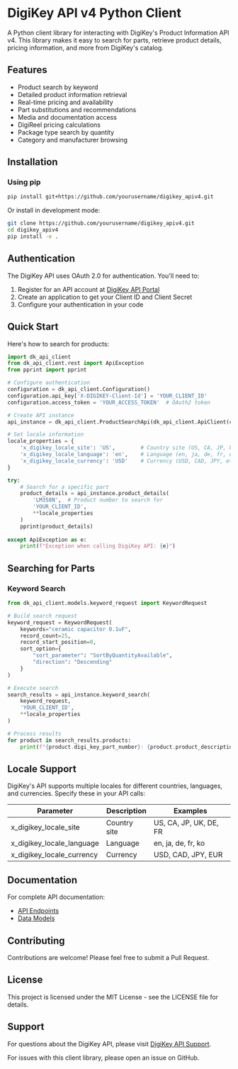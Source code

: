 # DigiKey API v4 Python Client

A Python client library for interacting with DigiKey's Product Information API v4. This library makes it easy to search for parts, retrieve product details, pricing information, and more from DigiKey's catalog.

## Features

- Product search by keyword
- Detailed product information retrieval
- Real-time pricing and availability
- Part substitutions and recommendations
- Media and documentation access
- DigiReel pricing calculations
- Package type search by quantity
- Category and manufacturer browsing

## Installation

### Using pip

```bash
pip install git+https://github.com/yourusername/digikey_apiv4.git
```

Or install in development mode:

```bash
git clone https://github.com/yourusername/digikey_apiv4.git
cd digikey_apiv4
pip install -e .
```

## Authentication

The DigiKey API uses OAuth 2.0 for authentication. You'll need to:

1. Register for an API account at [DigiKey API Portal](https://developer.digikey.com/)
2. Create an application to get your Client ID and Client Secret
3. Configure your authentication in your code

## Quick Start

Here's how to search for products:

```python
import dk_api_client
from dk_api_client.rest import ApiException
from pprint import pprint

# Configure authentication
configuration = dk_api_client.Configuration()
configuration.api_key['X-DIGIKEY-Client-Id'] = 'YOUR_CLIENT_ID'
configuration.access_token = 'YOUR_ACCESS_TOKEN'  # OAuth2 token

# Create API instance
api_instance = dk_api_client.ProductSearchApi(dk_api_client.ApiClient(configuration))

# Set locale information
locale_properties = {
    'x_digikey_locale_site': 'US',        # Country site (US, CA, JP, UK, etc.)
    'x_digikey_locale_language': 'en',    # Language (en, ja, de, fr, etc.)
    'x_digikey_locale_currency': 'USD'    # Currency (USD, CAD, JPY, etc.)
}

try:
    # Search for a specific part
    product_details = api_instance.product_details(
        'LM358N',  # Product number to search for
        'YOUR_CLIENT_ID',
        **locale_properties
    )
    pprint(product_details)
    
except ApiException as e:
    print(f"Exception when calling DigiKey API: {e}")
```

## Searching for Parts

### Keyword Search

```python
from dk_api_client.models.keyword_request import KeywordRequest

# Build search request
keyword_request = KeywordRequest(
    keywords="ceramic capacitor 0.1uF",
    record_count=25,
    record_start_position=0,
    sort_option={
        "sort_parameter": "SortByQuantityAvailable",
        "direction": "Descending"
    }
)

# Execute search
search_results = api_instance.keyword_search(
    keyword_request,
    'YOUR_CLIENT_ID',
    **locale_properties
)

# Process results
for product in search_results.products:
    print(f"{product.digi_key_part_number}: {product.product_description}")
```

## Locale Support

DigiKey's API supports multiple locales for different countries, languages, and currencies. Specify these in your API calls:

| Parameter | Description | Examples |
|-----------|-------------|----------|
| x_digikey_locale_site | Country site | US, CA, JP, UK, DE, FR |
| x_digikey_locale_language | Language | en, ja, de, fr, ko |
| x_digikey_locale_currency | Currency | USD, CAD, JPY, EUR |

## Documentation

For complete API documentation:

- [API Endpoints](docs/ProductSearchApi.md)
- [Data Models](docs/)

## Contributing

Contributions are welcome! Please feel free to submit a Pull Request.

## License

This project is licensed under the MIT License - see the LICENSE file for details.

## Support

For questions about the DigiKey API, please visit [DigiKey API Support](https://developer.digikey.com/support).

For issues with this client library, please open an issue on GitHub.

